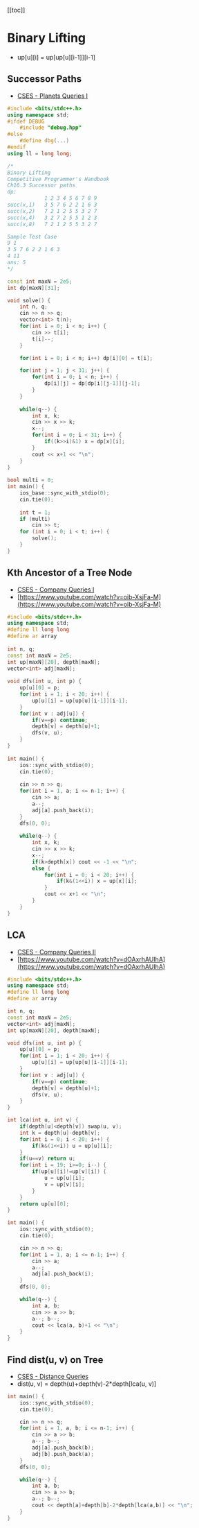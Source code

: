 [[toc]]

# Binary Lifting
- up[u][i] = up[up[u][i-1]][i-1]

## Successor Paths
- [CSES - Planets Queries I](https://cses.fi/problemset/task/1750/)

``` cpp
#include <bits/stdc++.h>
using namespace std;
#ifdef DEBUG
    #include "debug.hpp"
#else
    #define dbg(...)
#endif
using ll = long long;

/*
Binary Lifting
Competitive Programmer's Handbook
Ch16.3 Successor paths
dp:
            1 2 3 4 5 6 7 8 9 
succ(x,1)   3 5 7 6 2 2 1 6 3 
succ(x,2)   7 2 1 2 5 5 3 2 7 
succ(x,4)   3 2 7 2 5 5 1 2 3 
succ(x,8)   7 2 1 2 5 5 3 2 7

Sample Test Case
9 1
3 5 7 6 2 2 1 6 3
4 11
ans: 5
*/

const int maxN = 2e5;
int dp[maxN][31];

void solve() {
    int n, q;
    cin >> n >> q;
    vector<int> t(n);
    for(int i = 0; i < n; i++) {
        cin >> t[i];
        t[i]--;
    }

    for(int i = 0; i < n; i++) dp[i][0] = t[i];

    for(int j = 1; j < 31; j++) {
        for(int i = 0; i < n; i++) {
            dp[i][j] = dp[dp[i][j-1]][j-1];
        }
    }
    
    while(q--) {
        int x, k;
        cin >> x >> k;
        x--;
        for(int i = 0; i < 31; i++) {
            if((k>>i)&1) x = dp[x][i]; 
        }
        cout << x+1 << "\n";
    }
}
 
bool multi = 0;
int main() {
    ios_base::sync_with_stdio(0);
    cin.tie(0);
 
    int t = 1;
    if (multi)
        cin >> t;
    for (int i = 0; i < t; i++) {
        solve();
    }
}
```

## Kth Ancestor of a Tree Node
- [CSES - Company Queries I](https://cses.fi/problemset/task/1687/)
- [https://www.youtube.com/watch?v=oib-XsjFa-M](https://www.youtube.com/watch?v=oib-XsjFa-M)
```cpp
#include <bits/stdc++.h>
using namespace std;
#define ll long long
#define ar array
 
int n, q;
const int maxN = 2e5;
int up[maxN][20], depth[maxN];
vector<int> adj[maxN];
 
void dfs(int u, int p) {
    up[u][0] = p;
    for(int i = 1; i < 20; i++) {
        up[u][i] = up[up[u][i-1]][i-1];
    }
    for(int v : adj[u]) {
        if(v==p) continue;
        depth[v] = depth[u]+1;
        dfs(v, u);
    }
}
 
int main() {
    ios::sync_with_stdio(0); 
    cin.tie(0);
 
    cin >> n >> q;
    for(int i = 1, a; i <= n-1; i++) {
        cin >> a; 
        a--;
        adj[a].push_back(i);
    }
    dfs(0, 0);
 
    while(q--) {
        int x, k;
        cin >> x >> k; 
        x--;
        if(k>depth[x]) cout << -1 << "\n";
        else {
            for(int i = 0; i < 20; i++) {
                if(k&(1<<i)) x = up[x][i];
            }
            cout << x+1 << "\n";
        }
    }
}
```

## LCA
- [CSES - Company Queries II](https://cses.fi/problemset/task/1688/)
- [https://www.youtube.com/watch?v=dOAxrhAUIhA](https://www.youtube.com/watch?v=dOAxrhAUIhA)
```cpp
#include <bits/stdc++.h>
using namespace std;
#define ll long long
#define ar array

int n, q;
const int maxN = 2e5;
vector<int> adj[maxN];
int up[maxN][20], depth[maxN];

void dfs(int u, int p) {
    up[u][0] = p;
    for(int i = 1; i < 20; i++) {
        up[u][i] = up[up[u][i-1]][i-1];
    }
    for(int v : adj[u]) {
        if(v==p) continue;
        depth[v] = depth[u]+1;
        dfs(v, u);
    }
}

int lca(int u, int v) {
    if(depth[u]<depth[v]) swap(u, v);
    int k = depth[u]-depth[v];
    for(int i = 0; i < 20; i++) {
        if(k&(1<<i)) u = up[u][i];
    }
    if(u==v) return u;
    for(int i = 19; i>=0; i--) {
        if(up[u][i]!=up[v][i]) {
            u = up[u][i];
            v = up[v][i];
        }
    }
    return up[u][0];
}

int main() {
    ios::sync_with_stdio(0); 
    cin.tie(0);

    cin >> n >> q;
    for(int i = 1, a; i <= n-1; i++) {
        cin >> a; 
        a--;
        adj[a].push_back(i);
    }
    dfs(0, 0);

    while(q--) {
        int a, b;
        cin >> a >> b;
        a--; b--;
        cout << lca(a, b)+1 << "\n"; 
    }
}
```

## Find dist(u, v) on Tree
- [CSES - Distance Queries](https://cses.fi/problemset/task/1135/)
- dist(u, v) = depth(u)+depth(v)-2*depth[lca(u, v)]
```cpp
int main() {
    ios::sync_with_stdio(0); 
    cin.tie(0);

    cin >> n >> q;
    for(int i = 1, a, b; i <= n-1; i++) {
        cin >> a >> b; 
        a--; b--;
        adj[a].push_back(b);
        adj[b].push_back(a);
    }
    dfs(0, 0);

    while(q--) {
        int a, b;
        cin >> a >> b;
        a--; b--;
        cout << depth[a]+depth[b]-2*depth[lca(a,b)] << "\n";
    }
}
```
